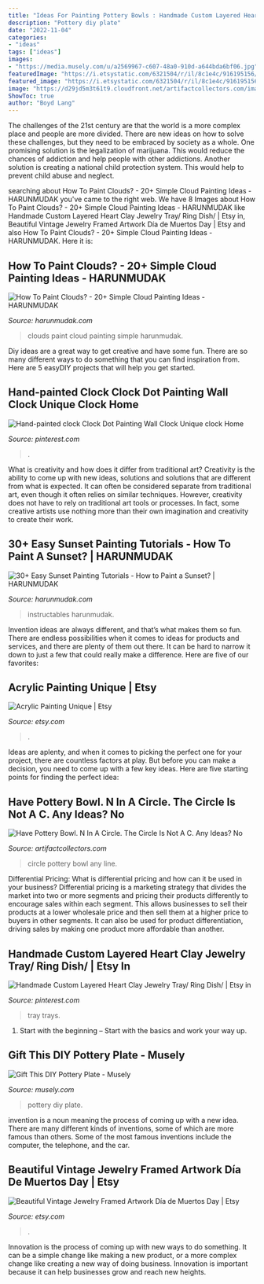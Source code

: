 ```yaml
---
title: "Ideas For Painting Pottery Bowls : Handmade Custom Layered Heart Clay Jewelry Tray/ Ring Dish/"
description: "Pottery diy plate"
date: "2022-11-04"
categories:
- "ideas"
tags: ["ideas"]
images:
- "https://media.musely.com/u/a2569967-c607-48a0-910d-a644bda6bf06.jpg"
featuredImage: "https://i.etsystatic.com/6321504/r/il/8c1e4c/916195156/il_1588xN.916195156_kn3d.jpg"
featured_image: "https://i.etsystatic.com/6321504/r/il/8c1e4c/916195156/il_1588xN.916195156_kn3d.jpg"
image: "https://d29jd5m3t61t9.cloudfront.net/artifactcollectors.com/images/fbfiles/images/image-547ca7ebf959eb104496b6e4f3680964_v_1473978605.jpg"
ShowToc: true
author: "Boyd Lang"
---
```



The challenges of the 21st century are that the world is a more complex place and people are more divided. There are new ideas on how to solve these challenges, but they need to be embraced by society as a whole. One promising solution is the legalization of marijuana. This would reduce the chances of addiction and help people with other addictions. Another solution is creating a national child protection system. This would help to prevent child abuse and neglect.

	

		
searching about How To Paint Clouds? - 20+ Simple Cloud Painting Ideas - HARUNMUDAK you've came to the right web. We have 8 Images about How To Paint Clouds? - 20+ Simple Cloud Painting Ideas - HARUNMUDAK like Handmade Custom Layered Heart Clay Jewelry Tray/ Ring Dish/ | Etsy in, Beautiful Vintage Jewelry Framed Artwork Día de Muertos Day | Etsy and also How To Paint Clouds? - 20+ Simple Cloud Painting Ideas - HARUNMUDAK. Here it is:
		
    
## How To Paint Clouds? - 20+ Simple Cloud Painting Ideas - HARUNMUDAK

<img loading=lazy src="https://harunmudak.com/wp-content/uploads/2020/12/how-to-paint-clouds-12-1024x555.jpg" onerror="this.onerror=null;this.src='https://tse1.mm.bing.net/th?id=OIP.zOMrPbUUhMisQ8DM5v-MIgHaEA&amp;pid=15.1';" alt="How To Paint Clouds? - 20+ Simple Cloud Painting Ideas - HARUNMUDAK">

_Source: harunmudak.com_

>clouds paint cloud painting simple harunmudak. 

	

Diy ideas are a great way to get creative and have some fun. There are so many different ways to do something that you can find inspiration from. Here are 5 easyDIY projects that will help you get started.

    
## Hand-painted Clock Clock Dot Painting Wall Clock Unique Clock Home

<img loading=lazy src="https://i.pinimg.com/736x/37/53/25/3753252d9308cb6676521fc032433a9e.jpg" onerror="this.onerror=null;this.src='https://tse1.mm.bing.net/th?id=OIP.JyAv-W8T1CT2VBucHFpgVwHaJ4&amp;pid=15.1';" alt="Hand-painted clock Clock Dot Painting Wall Clock Unique clock Home">

_Source: pinterest.com_

>. 

	

What is creativity and how does it differ from traditional art?
Creativity is the ability to come up with new ideas, solutions and solutions that are different from what is expected. It can often be considered separate from traditional art, even though it often relies on similar techniques. However, creativity does not have to rely on traditional art tools or processes. In fact, some creative artists use nothing more than their own imagination and creativity to create their work.

    
## 30+ Easy Sunset Painting Tutorials - How To Paint A Sunset? | HARUNMUDAK

<img loading=lazy src="https://www.harunmudak.com/wp-content/uploads/2020/12/sunset-painting-7.jpg" onerror="this.onerror=null;this.src='https://tse1.mm.bing.net/th?id=OIP.cdsiuuBhhYytucqJrrdcjQHaHZ&amp;pid=15.1';" alt="30+ Easy Sunset Painting Tutorials - How to Paint a Sunset? | HARUNMUDAK">

_Source: harunmudak.com_

>instructables harunmudak. 

	

Invention ideas are always different, and that’s what makes them so fun. There are endless possibilities when it comes to ideas for products and services, and there are plenty of them out there. It can be hard to narrow it down to just a few that could really make a difference. Here are five of our favorites: 

    
## Acrylic Painting Unique | Etsy

<img loading=lazy src="https://i.etsystatic.com/25885708/r/il/8e555b/2714450998/il_fullxfull.2714450998_n6st.jpg" onerror="this.onerror=null;this.src='https://tse1.mm.bing.net/th?id=OIP.1eFMtQzFRaObaudI9gulwwHaJ4&amp;pid=15.1';" alt="Acrylic Painting Unique | Etsy">

_Source: etsy.com_

>. 

	

Ideas are aplenty, and when it comes to picking the perfect one for your project, there are countless factors at play. But before you can make a decision, you need to come up with a few key ideas. Here are five starting points for finding the perfect idea:

    
## Have Pottery Bowl. N In A Circle. The Circle Is Not A C. Any Ideas? No

<img loading=lazy src="https://d29jd5m3t61t9.cloudfront.net/artifactcollectors.com/images/fbfiles/images/image-547ca7ebf959eb104496b6e4f3680964_v_1473978605.jpg" onerror="this.onerror=null;this.src='https://tse2.mm.bing.net/th?id=OIP.5BHhv8cay8QeOJef3SwC-wHaJ4&amp;pid=15.1';" alt="Have Pottery Bowl. N In A Circle. The Circle Is Not A C. Any Ideas? No">

_Source: artifactcollectors.com_

>circle pottery bowl any line. 

	

Differential Pricing: What is differential pricing and how can it be used in your business?
Differential pricing is a marketing strategy that divides the market into two or more segments and pricing their products differently to encourage sales within each segment. This allows businesses to sell their products at a lower wholesale price and then sell them at a higher price to buyers in other segments. It can also be used for product differentiation, driving sales by making one product more affordable than another.

    
## Handmade Custom Layered Heart Clay Jewelry Tray/ Ring Dish/ | Etsy In

<img loading=lazy src="https://i.pinimg.com/736x/98/59/8f/98598f4c65357414f3863dc40a48e7c2.jpg" onerror="this.onerror=null;this.src='https://tse3.mm.bing.net/th?id=OIP._7cNWxu65jGMNEEdkv-V7QHaHW&amp;pid=15.1';" alt="Handmade Custom Layered Heart Clay Jewelry Tray/ Ring Dish/ | Etsy in">

_Source: pinterest.com_

>tray trays. 

	

1. Start with the beginning – Start with the basics and work your way up.

    
## Gift This DIY Pottery Plate - Musely

<img loading=lazy src="https://media.musely.com/u/a2569967-c607-48a0-910d-a644bda6bf06.jpg" onerror="this.onerror=null;this.src='https://tse4.mm.bing.net/th?id=OIP.C9TMk0MxjNnLbWQZXAHEuQHaFL&amp;pid=15.1';" alt="Gift This DIY Pottery Plate - Musely">

_Source: musely.com_

>pottery diy plate. 

	

invention is a noun meaning the process of coming up with a new idea. There are many different kinds of inventions, some of which are more famous than others. Some of the most famous inventions include the computer, the telephone, and the car.

    
## Beautiful Vintage Jewelry Framed Artwork Día De Muertos Day | Etsy

<img loading=lazy src="https://i.etsystatic.com/6321504/r/il/8c1e4c/916195156/il_1588xN.916195156_kn3d.jpg" onerror="this.onerror=null;this.src='https://tse3.mm.bing.net/th?id=OIP.l7UHvvH9y9zV25n8Xcu1sgHaJ3&amp;pid=15.1';" alt="Beautiful Vintage Jewelry Framed Artwork Día de Muertos Day | Etsy">

_Source: etsy.com_

>. 

	

Innovation is the process of coming up with new ways to do something. It can be a simple change like making a new product, or a more complex change like creating a new way of doing business. Innovation is important because it can help businesses grow and reach new heights.


